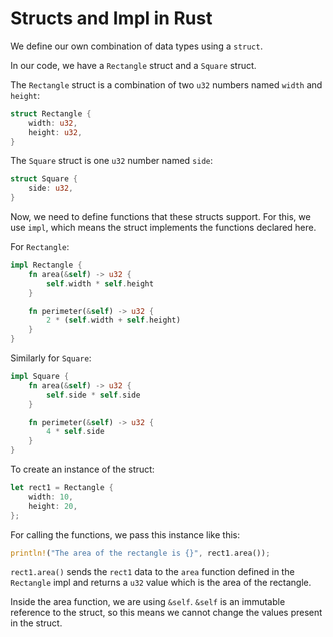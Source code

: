 # Structs and Impl in Rust

We define our own combination of data types using a `struct`.

In our code, we have a `Rectangle` struct and a `Square` struct.

The `Rectangle` struct is a combination of two `u32` numbers named `width` and `height`:

```rust
struct Rectangle {
    width: u32,
    height: u32,
}
```

The `Square` struct is one `u32` number named `side`:

```rust
struct Square {
    side: u32,
}
```

Now, we need to define functions that these structs support. For this, we use `impl`, which means the struct implements the functions declared here.

For `Rectangle`:

```rust
impl Rectangle {
    fn area(&self) -> u32 {
        self.width * self.height
    }

    fn perimeter(&self) -> u32 {
        2 * (self.width + self.height)
    }
}
```

Similarly for `Square`:

```rust
impl Square {
    fn area(&self) -> u32 {
        self.side * self.side
    }

    fn perimeter(&self) -> u32 {
        4 * self.side
    }
}
```

To create an instance of the struct:

```rust
let rect1 = Rectangle {
    width: 10,
    height: 20,
};
```

For calling the functions, we pass this instance like this:

```rust
println!("The area of the rectangle is {}", rect1.area());
```

`rect1.area()` sends the `rect1` data to the `area` function defined in the `Rectangle` impl and returns a `u32` value which is the area of the rectangle.

Inside the area function, we are using `&self`. `&self` is an immutable reference to the struct, so this means we cannot change the values present in the struct. 

